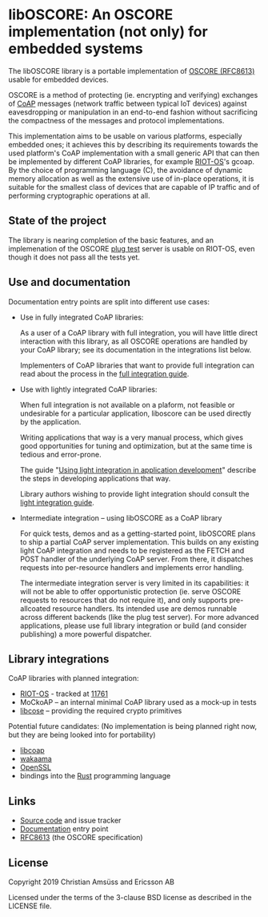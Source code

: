 libOSCORE: An OSCORE implementation (not only) for embedded systems
===================================================================

The libOSCORE library is
a portable implementation of [OSCORE (RFC8613)]
usable for embedded devices.

OSCORE is a method of protecting (ie. encrypting and verifying)
exchanges of [CoAP] messages (network traffic between typical IoT devices)
against eavesdropping or manipulation
in an end-to-end fashion
without sacrificing the compactness of the messages and protocol implementations.

This implementation aims to be usable on various platforms, especially embedded ones;
it achieves this by describing its requirements towards the used platform's CoAP implementation
with a small generic API that can then be implemented by different CoAP libraries,
for example [RIOT-OS]'s gcoap.
By the choice of programming language (C),
the avoidance of dynamic memory allocation
as well as the extensive use of in-place operations,
it is suitable for the smallest class of devices that are capable of IP traffic
and of performing cryptographic operations at all.

[OSCORE (RFC8613)]: https://tools.ietf.org/html/rfc8613
[CoAP]: https://coap.technology/
[RIOT-OS]: https://riot-os.org/

State of the project
--------------------

The library is nearing completion of the basic features,
and an implemenation of the OSCORE [plug test] server
is usable on RIOT-OS,
even though it does not pass all the tests yet.

[plug test]: https://ericssonresearch.github.io/OSCOAP/

Use and documentation
---------------------

Documentation entry points are split into different use cases:

* Use in fully integrated CoAP libraries:
  
  As a user of a CoAP library with full integration,
  you will have little direct interaction with this library,
  as all OSCORE operations are handled by your CoAP library;
  see its documentation in the integrations list below.

  Implementers of CoAP libraries that want to provide full integration
  can read about the process in the [full integration guide].

* Use with lightly integrated CoAP libraries:

  When full integration is not available on a plaform,
  not feasible or undesirable for a particular application,
  liboscore can be used directly by the application.

  Writing applications that way is a very manual process,
  which gives good opportunities for tuning and optimization,
  but at the same time is tedious and error-prone.

  The guide "[Using light integration in application development]"
  describe the steps in developing applications that way.

  Library authors wishing to provide light integration
  should consult the [light integration guide].

* Intermediate integration – using libOSCORE as a CoAP library

  For quick tests, demos and as a getting-started point,
  libOSCORE plans to ship a partial CoAP server implementation.
  This builds on any existing light CoAP integration
  and needs to be registered as the FETCH and POST handler
  of the underlying CoAP server.
  From there, it dispatches requests into per-resource handlers
  and implements error handling.

  The intermediate integration server is very limited in its capabilities:
  it will not be able to offer opportunistic protection
  (ie. serve OSCORE requests to resources that do not require it),
  and only supports pre-allcoated resource handlers.
  Its intended use are demos runnable across different backends
  (like the plug test server).
  For more advanced applications,
  please use full library integration
  or build (and consider publishing) a more powerful dispatcher.

[full integration guide]: https://oscore.gitlab.io/liboscore/md_doc_guides_full_integration.html
[Using light integration in application development]: https://oscore.gitlab.io/liboscore/md_doc_guides_light_integration_usage.html
[light integration guide]: https://oscore.gitlab.io/liboscore/md_doc_guides_light_integration.html

Library integrations
--------------------

CoAP libraries with planned integration:

* [RIOT-OS] - tracked at [11761]
* MoCkoAP – an internal minimal CoAP library used as a mock-up in tests
* [libcose] – providing the required crypto primitives

Potential future candidates:
(No implementation is being planned right now,
but they are being looked into for portability)

* [libcoap]
* [wakaama]
* [OpenSSL]
* bindings into the [Rust] programming language

[RIOT-OS]: http://riot-os.org/
[libcose]: https://github.com/bergzand/libcose
[11761]: https://github.com/RIOT-OS/RIOT/issues/11761
[libcoap]: https://libcoap.net/
[wakaama]: https://github.com/eclipse/wakaama
[OpenSSL]: https://www.openssl.org/
[Rust]: https://www.rust-lang.org/

Links
-----

* [Source code](https://gitlab.com/oscore/liboscore) and issue tracker
* [Documentation](https://oscore.gitlab.io/liboscore/) entry point
* [RFC8613](https://tools.ietf.org/html/rfc8613]) (the OSCORE specification)

License
-------

Copyright 2019 Christian Amsüss and Ericsson AB

Licensed under the terms of the 3-clause BSD license as described in the LICENSE file.
